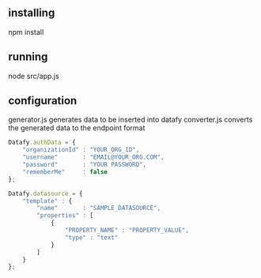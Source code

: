 ## installing

npm install

## running

node src/app.js

## configuration

generator.js generates data to be inserted into datafy
converter.js converts the generated data to the endpoint format

```javascript
Datafy.authData = {
    "organizationId" : "YOUR_ORG_ID",
    "username"       : "EMAIL@YOUR_ORG.COM",
    "password"       : "YOUR PASSWORD",
    "rememberMe"     : false
};

Datafy.datasource = {
    "template" : {
        "name"       : "SAMPLE_DATASOURCE",
        "properties" : [
            {
                "PROPERTY_NAME" : "PROPERTY_VALUE",
                "type" : "text"
            }
        ]
    }
};
```